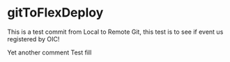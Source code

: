 # gitToFlexDeploy

This is a test commit from Local to Remote Git, this test is to see if event us registered by OIC!

Yet another comment
 Test fill
 
